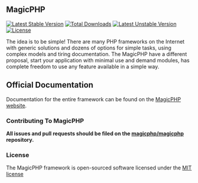 ## MagicPHP

[![Latest Stable Version](https://poser.pugx.org/magicphp/magicphp/v/stable.svg)](https://packagist.org/packages/magicphp/magicphp) 
[![Total Downloads](https://poser.pugx.org/magicphp/magicphp/downloads.svg)](https://packagist.org/packages/magicphp/magicphp) 
[![Latest Unstable Version](https://poser.pugx.org/magicphp/magicphp/v/unstable.svg)](https://packagist.org/packages/magicphp/magicphp) 
[![License](https://poser.pugx.org/magicphp/magicphp/license.svg)](https://packagist.org/packages/magicphp/magicphp)

The idea is to be simple! There are many PHP frameworks on the Internet with generic solutions and dozens of options for simple tasks, using complex models and tiring documentation. The MagicPHP have a different proposal, start your application with minimal use and demand modules, has complete freedom to use any feature available in a simple way.

## Official Documentation

Documentation for the entire framework can be found on the [MagicPHP website](http://magicphp.org/).

### Contributing To MagicPHP

**All issues and pull requests should be filed on the [magicphp/magicphp](https://github.com/magicphp/magicphp) repository.**

### License

The MagicPHP framework is open-sourced software licensed under the [MIT license](http://opensource.org/licenses/MIT)
